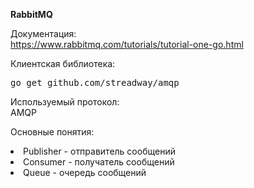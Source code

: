 **RabbitMQ**

Документация:<br/>
https://www.rabbitmq.com/tutorials/tutorial-one-go.html

Клиентская библиотека:
<pre>go get github.com/streadway/amqp</pre>

Используемый протокол:<br>
AMQP

Основные понятия:
<li>Publisher - отправитель сообщений
<li>Consumer - получатель сообщений
<li>Queue - очередь сообщений
